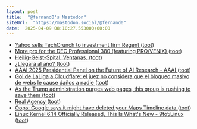 ```yaml
---
layout: post
title:  "@fernand0's Mastodon"
siteUrl:  "https://mastodon.social/@fernand0"
date:  2025-04-09 08:10:27.553000+00:00
---
```

*  [Yahoo sells TechCrunch to investment firm Regent ](https://www.axios.com/2025/03/21/yahoo-techcrunch-regen) ([toot](https://mastodon.social/@fernand0/114306988608624261))
*  [More pro for the DEC Professional 380 (featuring PRO/VENIX) ](https://oldvcr.blogspot.com/2025/03/more-pro-for-dec-professional-380.htm) ([toot](https://mastodon.social/@fernand0/114305455699330321))
*  [Heilig-Geist-Spital. Ventanas. ](https://www.flickr.com/photos/fernand0/54400602568) ([toot](https://mastodon.social/@fernand0/114305417792603308))
*  [¿Llegará al año? ](https://avecesunafoto.wordpress.com/2025/04/07/llegara-al-ano) ([toot](https://mastodon.social/@fernand0/114303583750443052))
*  [AAAI 2025 Presidential Panel on the Future of AI Research - AAAI ](https://aaai.org/about-aaai/presidential-panel-on-the-future-of-ai-research) ([toot](https://mastodon.social/@fernand0/114303519501964660))
*  [Gol de LaLiga a Cloudflare: el juez no considera que el bloqueo masivo de webs le cause daños a nadie ](https://www.genbeta.com/actualidad/gol-laliga-a-cloudflare-juez-no-considera-que-bloqueo-masivo-webs-le-cause-danos-a-nadi) ([toot](https://mastodon.social/@fernand0/114303266290193860))
*  [As the Trump administration purges web pages, this group is rushing to save them  ](https://www.npr.org/2025/03/23/nx-s1-5326573/internet-archive-wayback-machine-trump) ([toot](https://mastodon.social/@fernand0/114302959622781342))
*  [Real Agency ](https://doc.searls.com/2025/03/23/real-agency) ([toot](https://mastodon.social/@fernand0/114302883962970804))
*  [Oops: Google says it might have deleted your Maps Timeline data ](https://arstechnica.com/gadgets/2025/03/oops-google-says-it-might-have-deleted-your-maps-timeline-data) ([toot](https://mastodon.social/@fernand0/114302607470546253))
*  [Linux Kernel 6.14 Officially Released, This Is What&#39;s New - 9to5Linux  ](https://9to5linux.com/linux-kernel-6-14-officially-released-this-is-whats-new) ([toot](https://mastodon.social/@fernand0/114302264646645253))
